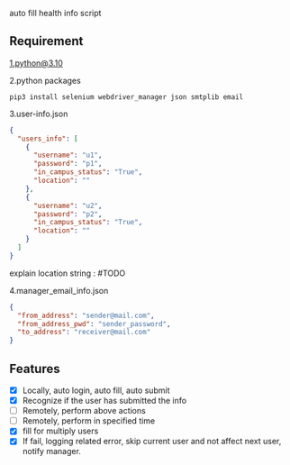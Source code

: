 auto fill health info script

## Requirement

1.python@3.10

2.python packages

```shell
pip3 install selenium webdriver_manager json smtplib email
```

3.user-info.json

```json
{
  "users_info": [
    {
      "username": "u1",
      "password": "p1",
      "in_campus_status": "True",
      "location": ""
    },
    {
      "username": "u2",
      "password": "p2",
      "in_campus_status": "True",
      "location": ""
    }
  ]
}
```

explain location string : #TODO

4.manager_email_info.json

```json
{
  "from_address": "sender@mail.com",
  "from_address_pwd": "sender_password",
  "to_address": "receiver@mail.com"
}
```

## Features

- [x] Locally, auto login, auto fill, auto submit
- [x] Recognize if the user has submitted the info
- [ ] Remotely, perform above actions
- [ ] Remotely,  perform in specified time
- [x] fill for multiply users
- [x] If fail, logging related error, skip current user and not affect next user, notify manager.
